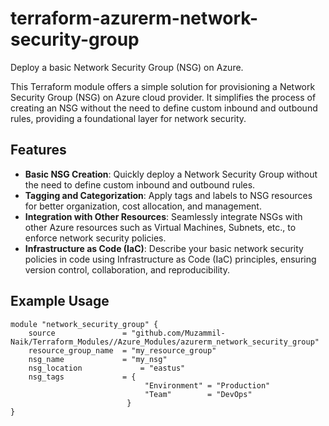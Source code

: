 # terraform-azurerm-network-security-group

Deploy a basic Network Security Group (NSG) on Azure.

This Terraform module offers a simple solution for provisioning a Network Security Group (NSG) on Azure cloud provider. It simplifies the process of creating an NSG without the need to define custom inbound and outbound rules, providing a foundational layer for network security.

## Features

- **Basic NSG Creation**: Quickly deploy a Network Security Group without the need to define custom inbound and outbound rules.
- **Tagging and Categorization**: Apply tags and labels to NSG resources for better organization, cost allocation, and management.
- **Integration with Other Resources**: Seamlessly integrate NSGs with other Azure resources such as Virtual Machines, Subnets, etc., to enforce network security policies.
- **Infrastructure as Code (IaC)**: Describe your basic network security policies in code using Infrastructure as Code (IaC) principles, ensuring version control, collaboration, and reproducibility.

## Example Usage

```hcl
module "network_security_group" {
    source               = "github.com/Muzammil-Naik/Terraform_Modules//Azure_Modules/azurerm_network_security_group"
    resource_group_name  = "my_resource_group"
    nsg_name             = "my_nsg"
    nsg_location             = "eastus"
    nsg_tags             = {
                              "Environment" = "Production"
                              "Team"        = "DevOps"
                          }
}
```

